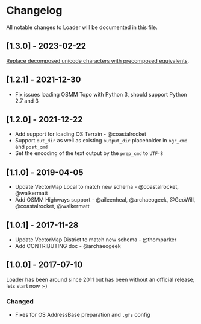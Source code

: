 # Changelog

All notable changes to Loader will be documented in this file.

## [1.3.0] - 2023-02-22

[Replace decomposed unicode characters with precomposed equivalents](https://github.com/AstunTechnology/Loader/pull/72).

## [1.2.1] - 2021-12-30

* Fix issues loading OSMM Topo with Python 3, should support Python 2.7 and 3

## [1.2.0] - 2021-12-22

* Add support for loading OS Terrain - @coastalrocket
* Support `out_dir` as well as existing `output_dir` placeholder in `ogr_cmd` and `post_cmd`
* Set the encoding of the text output by the `prep_cmd` to `UTF-8`

## [1.1.0] - 2019-04-05

* Update VectorMap Local to match new schema - @coastalrocket, @walkermatt
* Add OSMM Highways support - @aileenheal, @archaeogeek, @GeoWill, @coastalrocket, @walkermatt

## [1.0.1] - 2017-11-28

* Update VectorMap District to match new schema - @thomparker
* Add CONTRIBUTING doc - @archaeogeek

## [1.0.0] - 2017-07-10

Loader has been around since 2011 but has been without an official release; lets start now ;-)

### Changed

* Fixes for OS AddressBase preparation and `.gfs` config
